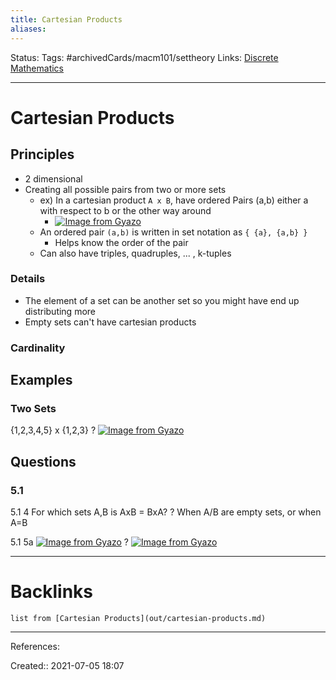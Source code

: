 ```yaml
---
title: Cartesian Products
aliases:
---
```

Status: 
Tags: #archivedCards/macm101/settheory
Links: [Discrete Mathematics](out/discrete-mathematics.md)
___

# Cartesian Products

## Principles

- 2 dimensional
- Creating all possible pairs from two or more sets
	- ex) In a cartesian product `A x B`, have ordered Pairs (a,b) either a with respect to b or the other way around
		- [![Image from Gyazo](https://i.gyazo.com/50d0a6719a89cf18256998c2fd83fb01.png)](https://gyazo.com/50d0a6719a89cf18256998c2fd83fb01)
	- An ordered pair `(a,b)` is written in set notation as `{ {a}, {a,b} }`
		- Helps know the order of the pair
	- Can also have triples, quadruples, ... , k-tuples

### Details

- The element of a set can be another set so you might have end up distributing more
- Empty sets can't have cartesian products

### Cardinality

## Examples

### Two Sets

{1,2,3,4,5} x {1,2,3}
?
 [![Image from Gyazo](https://i.gyazo.com/34e5703355ab35dad6f59bef3e930ce5.png)](https://gyazo.com/34e5703355ab35dad6f59bef3e930ce5)
<!--SR:!2022-02-27,83,290-->

## Questions
### 5.1

5.1 4
For which sets A,B is AxB = BxA?
?
When A/B are empty sets, or when A=B
<!--SR:!2022-01-18,43,190-->

5.1 5a
[![Image from Gyazo](https://i.gyazo.com/8c15b8ec688feef892c1039a46c50b04.png)](https://gyazo.com/8c15b8ec688feef892c1039a46c50b04)
?
[![Image from Gyazo](https://i.gyazo.com/031f71857730fc601706617de42bdccb.png)](https://gyazo.com/031f71857730fc601706617de42bdccb)
<!--SR:!2021-12-13,7,190-->


___

# Backlinks

```dataview
list from [Cartesian Products](out/cartesian-products.md)
```
___
References: 

Created:: 2021-07-05 18:07
